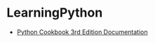 # LearningPython

-   [Python Cookbook 3rd Edition Documentation](https://python3-cookbook.readthedocs.io/zh_CN/latest/index.html)

